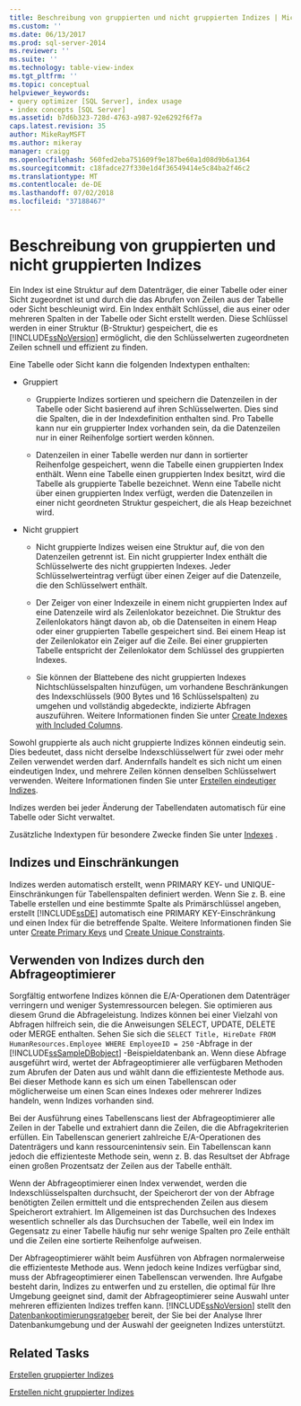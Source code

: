 ```yaml
---
title: Beschreibung von gruppierten und nicht gruppierten Indizes | Microsoft-Dokumentation
ms.custom: ''
ms.date: 06/13/2017
ms.prod: sql-server-2014
ms.reviewer: ''
ms.suite: ''
ms.technology: table-view-index
ms.tgt_pltfrm: ''
ms.topic: conceptual
helpviewer_keywords:
- query optimizer [SQL Server], index usage
- index concepts [SQL Server]
ms.assetid: b7d6b323-728d-4763-a987-92e6292f6f7a
caps.latest.revision: 35
author: MikeRayMSFT
ms.author: mikeray
manager: craigg
ms.openlocfilehash: 560fed2eba751609f9e187be60a1d08d9b6a1364
ms.sourcegitcommit: c18fadce27f330e1d4f36549414e5c84ba2f46c2
ms.translationtype: MT
ms.contentlocale: de-DE
ms.lasthandoff: 07/02/2018
ms.locfileid: "37188467"
---
```

# <a name="clustered-and-nonclustered-indexes-described"></a>Beschreibung von gruppierten und nicht gruppierten Indizes
  Ein Index ist eine Struktur auf dem Datenträger, die einer Tabelle oder einer Sicht zugeordnet ist und durch die das Abrufen von Zeilen aus der Tabelle oder Sicht beschleunigt wird. Ein Index enthält Schlüssel, die aus einer oder mehreren Spalten in der Tabelle oder Sicht erstellt werden. Diese Schlüssel werden in einer Struktur (B-Struktur) gespeichert, die es [!INCLUDE[ssNoVersion](../../includes/ssnoversion-md.md)] ermöglicht, die den Schlüsselwerten zugeordneten Zeilen schnell und effizient zu finden.  
  
 Eine Tabelle oder Sicht kann die folgenden Indextypen enthalten:  
  
-   Gruppiert  
  
    -   Gruppierte Indizes sortieren und speichern die Datenzeilen in der Tabelle oder Sicht basierend auf ihren Schlüsselwerten. Dies sind die Spalten, die in der Indexdefinition enthalten sind. Pro Tabelle kann nur ein gruppierter Index vorhanden sein, da die Datenzeilen nur in einer Reihenfolge sortiert werden können.  
  
    -   Datenzeilen in einer Tabelle werden nur dann in sortierter Reihenfolge gespeichert, wenn die Tabelle einen gruppierten Index enthält. Wenn eine Tabelle einen gruppierten Index besitzt, wird die Tabelle als gruppierte Tabelle bezeichnet. Wenn eine Tabelle nicht über einen gruppierten Index verfügt, werden die Datenzeilen in einer nicht geordneten Struktur gespeichert, die als Heap bezeichnet wird.  
  
-   Nicht gruppiert  
  
    -   Nicht gruppierte Indizes weisen eine Struktur auf, die von den Datenzeilen getrennt ist. Ein nicht gruppierter Index enthält die Schlüsselwerte des nicht gruppierten Indexes. Jeder Schlüsselwerteintrag verfügt über einen Zeiger auf die Datenzeile, die den Schlüsselwert enthält.  
  
    -   Der Zeiger von einer Indexzeile in einem nicht gruppierten Index auf eine Datenzeile wird als Zeilenlokator bezeichnet. Die Struktur des Zeilenlokators hängt davon ab, ob die Datenseiten in einem Heap oder einer gruppierten Tabelle gespeichert sind. Bei einem Heap ist der Zeilenlokator ein Zeiger auf die Zeile. Bei einer gruppierten Tabelle entspricht der Zeilenlokator dem Schlüssel des gruppierten Indexes.  
  
    -   Sie können der Blattebene des nicht gruppierten Indexes Nichtschlüsselspalten hinzufügen, um vorhandene Beschränkungen des Indexschlüssels (900 Bytes und 16 Schlüsselspalten) zu umgehen und vollständig abgedeckte, indizierte Abfragen auszuführen. Weitere Informationen finden Sie unter [Create Indexes with Included Columns](create-indexes-with-included-columns.md).  
  
 Sowohl gruppierte als auch nicht gruppierte Indizes können eindeutig sein. Dies bedeutet, dass nicht derselbe Indexschlüsselwert für zwei oder mehr Zeilen verwendet werden darf. Andernfalls handelt es sich nicht um einen eindeutigen Index, und mehrere Zeilen können denselben Schlüsselwert verwenden. Weitere Informationen finden Sie unter [Erstellen eindeutiger Indizes](create-unique-indexes.md).  
  
 Indizes werden bei jeder Änderung der Tabellendaten automatisch für eine Tabelle oder Sicht verwaltet.  
  
 Zusätzliche Indextypen für besondere Zwecke finden Sie unter [Indexes](indexes.md) .  
  
## <a name="indexes-and-constraints"></a>Indizes und Einschränkungen  
 Indizes werden automatisch erstellt, wenn PRIMARY KEY- und UNIQUE-Einschränkungen für Tabellenspalten definiert werden. Wenn Sie z. B. eine Tabelle erstellen und eine bestimmte Spalte als Primärschlüssel angeben, erstellt [!INCLUDE[ssDE](../../includes/ssde-md.md)] automatisch eine PRIMARY KEY-Einschränkung und einen Index für die betreffende Spalte. Weitere Informationen finden Sie unter [Create Primary Keys](../tables/create-primary-keys.md) und [Create Unique Constraints](../tables/create-unique-constraints.md).  
  
## <a name="how-indexes-are-used-by-the-query-optimizer"></a>Verwenden von Indizes durch den Abfrageoptimierer  
 Sorgfältig entworfene Indizes können die E/A-Operationen dem Datenträger verringern und weniger Systemressourcen belegen. Sie optimieren aus diesem Grund die Abfrageleistung. Indizes können bei einer Vielzahl von Abfragen hilfreich sein, die die Anweisungen SELECT, UPDATE, DELETE oder MERGE enthalten. Sehen Sie sich die `SELECT Title, HireDate FROM HumanResources.Employee WHERE EmployeeID = 250` -Abfrage in der [!INCLUDE[ssSampleDBobject](../../includes/sssampledbobject-md.md)] -Beispieldatenbank an. Wenn diese Abfrage ausgeführt wird, wertet der Abfrageoptimierer alle verfügbaren Methoden zum Abrufen der Daten aus und wählt dann die effizienteste Methode aus. Bei dieser Methode kann es sich um einen Tabellenscan oder möglicherweise um einen Scan eines Indexes oder mehrerer Indizes handeln, wenn Indizes vorhanden sind.  
  
 Bei der Ausführung eines Tabellenscans liest der Abfrageoptimierer alle Zeilen in der Tabelle und extrahiert dann die Zeilen, die die Abfragekriterien erfüllen. Ein Tabellenscan generiert zahlreiche E/A-Operationen des Datenträgers und kann ressourcenintensiv sein. Ein Tabellenscan kann jedoch die effizienteste Methode sein, wenn z. B. das Resultset der Abfrage einen großen Prozentsatz der Zeilen aus der Tabelle enthält.  
  
 Wenn der Abfrageoptimierer einen Index verwendet, werden die Indexschlüsselspalten durchsucht, der Speicherort der von der Abfrage benötigten Zeilen ermittelt und die entsprechenden Zeilen aus diesem Speicherort extrahiert. Im Allgemeinen ist das Durchsuchen des Indexes wesentlich schneller als das Durchsuchen der Tabelle, weil ein Index im Gegensatz zu einer Tabelle häufig nur sehr wenige Spalten pro Zeile enthält und die Zeilen eine sortierte Reihenfolge aufweisen.  
  
 Der Abfrageoptimierer wählt beim Ausführen von Abfragen normalerweise die effizienteste Methode aus. Wenn jedoch keine Indizes verfügbar sind, muss der Abfrageoptimierer einen Tabellenscan verwenden. Ihre Aufgabe besteht darin, Indizes zu entwerfen und zu erstellen, die optimal für Ihre Umgebung geeignet sind, damit der Abfrageoptimierer seine Auswahl unter mehreren effizienten Indizes treffen kann. 
  [!INCLUDE[ssNoVersion](../../includes/ssnoversion-md.md)] stellt den [Datenbankoptimierungsratgeber](../performance/database-engine-tuning-advisor.md) bereit, der Sie bei der Analyse Ihrer Datenbankumgebung und der Auswahl der geeigneten Indizes unterstützt.  
  
## <a name="related-tasks"></a>Related Tasks  
 [Erstellen gruppierter Indizes](create-clustered-indexes.md)  
  
 [Erstellen nicht gruppierter Indizes](create-nonclustered-indexes.md)  
  
  
